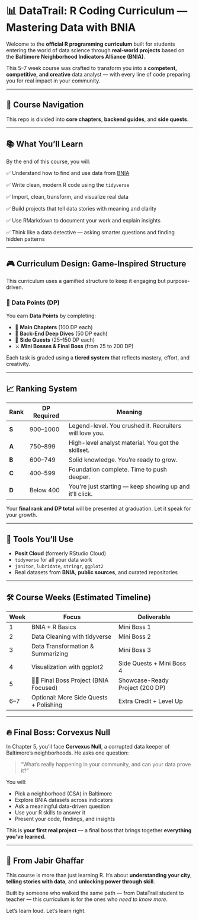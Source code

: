 # 📊 DataTrail: R Coding Curriculum — Mastering Data with BNIA

Welcome to the **official R programming curriculum** built for students entering the world of data science through **real-world projects** based on the **Baltimore Neighborhood Indicators Alliance (BNIA)**.

This 5–7 week course was crafted to transform you into a **competent, competitive, and creative** data analyst — with every line of code preparing you for real impact in your community.

---

## 🧭 Course Navigation

This repo is divided into **core chapters**, **backend guides**, and **side quests**.



---

## 📚 What You’ll Learn

By the end of this course, you will:

✅ Understand how to find and use data from [BNIA](https://bniajfi.org)

✅ Write clean, modern R code using the `tidyverse`

✅ Import, clean, transform, and visualize real data

✅ Build projects that tell data stories with meaning and clarity

✅ Use RMarkdown to document your work and explain insights

✅ Think like a data detective — asking smarter questions and finding hidden patterns

---

## 🎮 Curriculum Design: Game-Inspired Structure

This curriculum uses a gamified structure to keep it engaging but purpose-driven.

### 🎯 **Data Points (DP)**

You earn **Data Points** by completing:

- 📘 **Main Chapters** (100 DP each)
- 🧠 **Back-End Deep Dives** (50 DP each)
- 🌟 **Side Quests** (25–150 DP each)
- ⚔️ **Mini Bosses & Final Boss** (from 25 to 200 DP)

Each task is graded using a **tiered system** that reflects mastery, effort, and creativity.

---

## 📈 Ranking System

| Rank | DP Required | Meaning |
|------|-------------|---------|
| **S** | 900–1000 | Legend-level. You crushed it. Recruiters will love you. |
| **A** | 750–899  | High-level analyst material. You got the skillset. |
| **B** | 600–749  | Solid knowledge. You’re ready to grow. |
| **C** | 400–599  | Foundation complete. Time to push deeper. |
| **D** | Below 400 | You're just starting — keep showing up and it’ll click. |

Your **final rank and DP total** will be presented at graduation. Let it speak for your growth.

---

## 🧪 Tools You’ll Use

- **Posit Cloud** (formerly RStudio Cloud)
- `tidyverse` for all your data work
- `janitor`, `lubridate`, `stringr`, `ggplot2`
- Real datasets from **BNIA**, **public sources**, and curated repositories

---

## 🛠️ Course Weeks (Estimated Timeline)

| Week | Focus                                  | Deliverable                     |
|------|----------------------------------------|---------------------------------|
| 1    | BNIA + R Basics                        | Mini Boss 1                     |
| 2    | Data Cleaning with tidyverse           | Mini Boss 2                     |
| 3    | Data Transformation & Summarizing      | Mini Boss 3                     |
| 4    | Visualization with ggplot2             | Side Quests + Mini Boss 4       |
| 5    | 🧙‍♂️ Final Boss Project (BNIA Focused) | Showcase-Ready Project (200 DP) |
| 6–7  | Optional: More Side Quests + Polishing | Extra Credit + Level Up         |

---

## 🔥 Final Boss: Corvexus Null

In Chapter 5, you’ll face **Corvexus Null**, a corrupted data keeper of Baltimore’s neighborhoods. He asks one question:

> “What’s really happening in your community, and can your data prove it?”

You will:

- Pick a neighborhood (CSA) in Baltimore
- Explore BNIA datasets across indicators
- Ask a meaningful data-driven question
- Use your R skills to answer it
- Present your code, findings, and insights

This is **your first real project** — a final boss that brings together **everything you’ve learned.**

---

## 📣 From Jabir Ghaffar

This course is more than just learning R. It’s about **understanding your city**, **telling stories with data**, and **unlocking power through skill**.

Built by someone who walked the same path — from DataTrail student to teacher — this curriculum is for the ones who *need to know more*.

Let’s learn loud. Let’s learn right.


